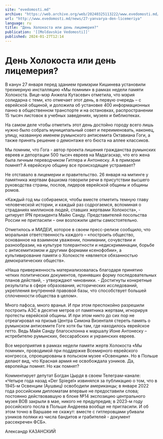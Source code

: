 ```yaml
---
site: "evedomosti.md"
archive: "https://web.archive.org/web/20240325113222/www.evedomosti.md/news/27-yanvarya-den-licemeriya"
url: "http://www.evedomosti.md/news/27-yanvarya-den-licemeriya"
language: ru
title: "День Холокоста или день лицемерия?"
publication: '[[Moldavskie Vedomosti]]'
published: 2024-01-27T12:14
---
```


# День Холокоста или день лицемерия?

В канун 27 января перед зданием примэрии Кишинева установили трехмерную инсталляцию «Мы помним» в рамках недели памяти Холокоста. Вице-мэр Анжела Кутасевич отметила, что мэрия солидарна с теми, кто отмечает этот день, в первую очередь – с еврейской общиной, и доложила об установке 400 информационных панно в общественном транспорте и на остановках, распространении 15 тысяч листовок в учебных заведениях, музеях и библиотеках.

На самом деле чтобы отметить этот день достойно городу всего лишь нужно было собрать муниципальный совет и переименовать, наконец, улицу, названную именем румынского антисемита Октавиана Гоги, а также принять решение о демонтаже его бюста на аллее классиков.

Мы помним, что Гога - автор проекта лишения гражданства румынских евреев и депортации 500 тысяч евреев на Мадагаскар, что его жена была личным переводчиком Гитлера и Антонеску. А в примэрии помнят? А еврейскую общину все происходящее устраивает?

Не отставало в лицемерии и правительство. 26 января на митинге у памятника жертвам фашизма говорили речи в присутствии высшего руководства страны, послов, лидеров еврейской общины и общины ромов.

«Каждый год мы собираемся, чтобы вместе отметить темную главу человеческой истории, и каждый раз содрогаемся, вспоминая о страданиях миллионов людей, ставших жертвами Холокоста», - цитирует IPN президента Майю Санду. Представителей посольства России не пригласили – они возложили цветы самостоятельно.

Отметилось и МИДЕИ, которое в своем пресс-релизе сообщило, что моральная ответственность каждого – «построить общество, основанное на взаимном уважении, понимании, сочувствии и разнообразии, на культуре толерантности и недискриминации, борьбе с антисемитизмом и другими формами ксенофобии», а культивирование памяти о Холокосте «является обязанностью демократических обществ».

«Наша приверженность материализовалась благодаря принятию четких политических документов, принявших форму последовательных планов действий, - утверждают чиновники. - Достигнуты конкретные результаты в сфере образования, исторических исследований, укрепления внутренней правовой базы, что способствует большей сплоченности общества в целом».

Много пафоса, много вранья. И при этом преспокойно разрешили построить АЗС в десятке метров от памятника жертвам, игнорируя протесты еврейской общины. И при этом никто до сих пор не отреагировал на призыв Центра Симона Визенталя стереть память о румынском антисемите Гоге хотя бы там, где находилось еврейское гетто. Ведь Майя Санду благосклонна к маршалу Ионе Антонеску – истребителю румынских, бессарабских и украинских евреев.

Все мероприятия в рамках недели памяти жертв Холокоста «Мы помним», проводимой при поддержке Всемирного еврейского конгресса, спроецированы в польском музее «Освенцим». Но в Польше делают вид, что Красная армия не освобождала узников. Да, европейцы помнят. Но как помнят?

Комментирует депутат Богдан Цырдя в своем Телеграм-канале: «Четыре года назад «Der Spiegel» извинялся за публикацию о том, что в 1945-м Освенцим (Аушвиц) освободили американцы; в январе 2022 года российским дипломатам впервые не предоставили слова; постоянно действовавшую в блоке №14 экспозицию центрального музея ВОВ закрыли в мае, никого не предупредив; в 2023-м году российского посла в Польше Андреева вообще не пригласили. И об этом точно в Варшаве не скажут: вместе с гитлеровцами убивали узников поляки из числа бандитов и грабителей - документ рассекречен ФСБ».

Александр КАЗАНСКИЙ